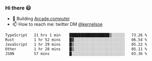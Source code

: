 ### Hi there 😃

- 🔨 Building [Arcade.computer](https://arcade.computer)
- 📫 How to reach me: twitter DM [@kernelsoe](https://twitter.com/kernelsoe)

<!--START_SECTION:waka-->

```txt
TypeScript   21 hrs 1 min    ██████████████████▒░░░░░░   73.26 %
Rust         1 hr 52 mins    █▓░░░░░░░░░░░░░░░░░░░░░░░   06.54 %
JavaScript   1 hr 29 mins    █▒░░░░░░░░░░░░░░░░░░░░░░░   05.22 %
Other        1 hr 28 mins    █▒░░░░░░░░░░░░░░░░░░░░░░░   05.11 %
JSON         57 mins         █░░░░░░░░░░░░░░░░░░░░░░░░   03.36 %
```

<!--END_SECTION:waka-->
